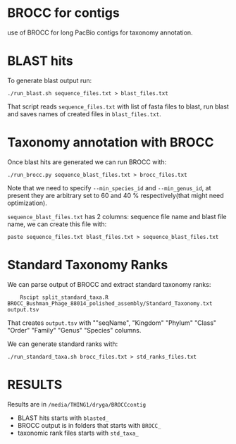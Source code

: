 # BROCC for contigs
use of BROCC for long PacBio contigs for taxonomy annotation.

# BLAST hits

To generate blast output run:
```
./run_blast.sh sequence_files.txt > blast_files.txt
```
That script reads `sequence_files.txt` with list of fasta files to blast,
run blast and saves names of created files in `blast_files.txt`.

# Taxonomy annotation with BROCC

Once blast hits are generated we can run BROCC with:
```
./run_brocc.py sequence_blast_files.txt > brocc_files.txt 
```
Note that we need to specify `--min_species_id`
and `--min_genus_id`, at present they are arbitrary set to
60 and 40 % respectively(that might need optimization).

`sequence_blast_files.txt` has 2 columns: sequence file name and blast file name,
we can create this file with:
```
paste sequence_files.txt blast_files.txt > sequence_blast_files.txt
```

# Standard Taxonomy Ranks

We can parse output of BROCC and extract standard taxonomy 
ranks:
```
    Rscipt split_standard_taxa.R BROCC_Bushman_Phage_88014_polished_assembly/Standard_Taxonomy.txt output.tsv
```
That creates `output.tsv` with ""seqName", "Kingdom" "Phylum"  "Class"
"Order"   "Family"  "Genus"   "Species" columns.

We can generate standard ranks with:
```
./run_standard_taxa.sh brocc_files.txt > std_ranks_files.txt
```


# RESULTS 
Results are in `/media/THING1/dryga/BROCCcontig`

* BLAST hits starts with `blasted_`
* BROCC output is in folders that starts with `BROCC_`
* taxonomic rank files starts with `std_taxa_`

